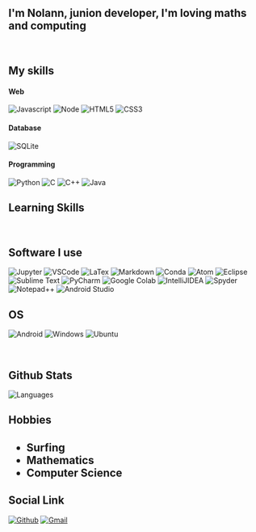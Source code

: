 ## I'm Nolann, junion developer, I'm loving maths and computing
<br>
<h2>My skills</h2>
  <p>
  <h4>Web</h4>
    <p>
      <img alt="Javascript" src="https://img.shields.io/badge/JavaScript-F7DF1E?style=for-the-badge&logo=javascript&logoColor=black" />
      <img alt="Node" src="https://img.shields.io/badge/Node.js-43853D?style=for-the-badge&logo=node.js&logoColor=white" />
      <img alt="HTML5" src="https://img.shields.io/badge/HTML5-E34F26?style=for-the-badge&logo=html5&logoColor=white" />
      <img alt="CSS3" src="https://img.shields.io/badge/CSS3-1572B6?style=for-the-badge&logo=css3&logoColor=white" />
    </p>  
<h4>Database</h4>
   <p>
      <img alt="SQLite" src="https://img.shields.io/badge/SQLite-07405E?style=for-the-badge&logo=sqlite&logoColor=white" />
   </p>  
<h4>Programming</h4>
  <p>
    <img alt="Python" src="https://img.shields.io/badge/Python-3776AB?style=for-the-badge&logo=python&logoColor=white" />
    <img alt="C" src="https://img.shields.io/badge/C-00599C?style=for-the-badge&logo=c&logoColor=white" />
    <img alt="C++" src="https://img.shields.io/badge/C%2B%2B-00599C?style=for-the-badge&logo=c%2B%2B&logoColor=white" />
    <img alt="Java" src="https://img.shields.io/badge/Java-ED8B00?style=for-the-badge&logo=java&logoColor=white" />
  </p>
  
  <h2>Learning Skills</h2>
  <p>
    <img alt="" src="https://img.shields.io/badge/MySQL-00000F?style=for-the-badge&logo=mysql&logoColor=white" />
    <img alt="" src="https://img.shields.io/badge/PHP-777BB4?style=for-the-badge&logo=php&logoColor=white" />
  </p>
  </h3>
  
  <h2>Software I use </h2>
  <p>
    <img alt="Jupyter" src="https://img.shields.io/badge/Jupyter-F37626.svg?&style=for-the-badge&logo=Jupyter&logoColor=white" />
    <img alt="VSCode" src="https://img.shields.io/badge/Visual_Studio_Code-0078D4?style=for-the-badge&logo=visual%20studio%20code&logoColor=white" />
    <img alt="LaTex" src="https://img.shields.io/badge/LaTeX-47A141?style=for-the-badge&logo=LaTeX&logoColor=white" />
    <img alt="Markdown" src="https://img.shields.io/badge/Markdown-000000?style=for-the-badge&logo=markdown&logoColor=white" />
    <img alt="Conda" src="https://img.shields.io/badge/conda-342B029.svg?&style=for-the-badge&logo=anaconda&logoColor=white" />
    <img alt="Atom" src="https://img.shields.io/badge/Atom-66595C?style=for-the-badge&logo=Atom&logoColor=white" />
    <img alt="Eclipse" src="https://img.shields.io/badge/Eclipse-2C2255?style=for-the-badge&logo=eclipse&logoColor=white" />
    <img alt="Sublime Text" src="https://img.shields.io/badge/sublime_text-%23575757.svg?&style=for-the-badge&logo=sublime-text&logoColor=important" />
    <img alt="PyCharm" src="https://img.shields.io/badge/PyCharm-000000.svg?&style=for-the-badge&logo=PyCharm&logoColor=white" />
    <img alt="Google Colab" src="https://img.shields.io/badge/Colab-F9AB00?style=for-the-badge&logo=googlecolab&color=525252" />
    <img alt="IntelliJIDEA" src="https://img.shields.io/badge/IntelliJIDEA-000000.svg?style=for-the-badge&logo=intellij-idea&logoColor=white" />
    <img alt="Spyder" src="https://img.shields.io/badge/Spyder-838485?style=for-the-badge&logo=spyder%20ide&logoColor=maroon" />
    <img alt="Notepad++" src="https://img.shields.io/badge/Notepad++-90E59A.svg?style=for-the-badge&logo=notepad%2B%2B&logoColor=black" />
    <img alt="Android Studio" src="https://img.shields.io/badge/Android_Studio-3DDC84?style=for-the-badge&logo=android-studio&logoColor=white" />
  </p>
  
  <h2>OS</h2>
  <p>
    <img alt="Android" src="https://img.shields.io/badge/Android-3DDC84?style=for-the-badge&logo=android&logoColor=white" />
    <img alt="Windows" src="https://img.shields.io/badge/Windows-0078D6?style=for-the-badge&logo=windows&logoColor=white" />
    <img alt="Ubuntu" src="https://img.shields.io/badge/Ubuntu-E95420?style=for-the-badge&logo=ubuntu&logoColor=white" />
  </p>
  <br>
  <h2> Github Stats </h2>
  <img alt="Languages" src="https://github-readme-stats.vercel.app/api/top-langs/?username=nolannC&theme=blue-green" />
  
 <h2> Hobbies<h2>
  <p>
    <ul>
      <li>Surfing</li>
      <li>Mathematics</li>
      <li>Computer Science</li>
  </ul>
  </p>
  <h2>Social Link</h2> 
 
<p><a href="https://github.com/nolannC" target="_blank"><img alt="Github" src="https://img.shields.io/badge/GitHub-%2312100E.svg?&style=for-the-badge&logo=Github&logoColor=white" /></a>
  <a href="https://mail.google.com/mail/?view=cm&fs=1&to=nolann.coll@gmail.com" target="_blank"><img alt="Gmail" src="https://img.shields.io/badge/Gmail-D14836?style=for-the-badge&logo=gmail&logoColor=white" /></a>
</p>
  
  <!--
**nolannC/nolannC** is a ✨ _special_ ✨ repository because its `README.md` (this file) appears on your GitHub profile.

Here are some ideas to get you started:

- 🔭 I’m currently working on ...
- 🌱 I’m currently learning ...
- 👯 I’m looking to collaborate on ...
- 🤔 I’m looking for help with ...
- 💬 Ask me about ...
- 📫 How to reach me: ...
- 😄 Pronouns: ...
- ⚡ Fun fact: ...
-->
